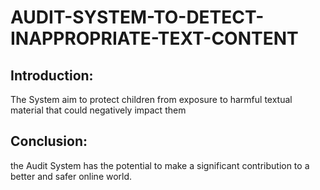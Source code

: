 # AUDIT-SYSTEM-TO-DETECT-INAPPROPRIATE-TEXT-CONTENT

## Introduction:
The System aim to protect children from exposure to harmful textual material that could negatively impact them

## Conclusion:
the Audit System has the potential to make a significant contribution to a better and safer online world.
